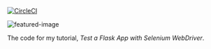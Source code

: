 [![CircleCI](https://circleci.com/gh/mbithenzomo/flask-selenium-webdriver-part-two/tree/master.svg?style=svg)](https://circleci.com/gh/mbithenzomo/flask-selenium-webdriver-part-two/tree/master)

![featured-image](https://github.com/mbithenzomo/flask-selenium-webdriver-part-two/blob/master/flask-selenium-part-two.jpg)

The code for my tutorial, *Test a Flask App with Selenium WebDriver*.
